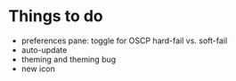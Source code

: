 Things to do
============

* preferences pane: toggle for OSCP hard-fail vs. soft-fail
* auto-update
* theming and theming bug
* new icon
